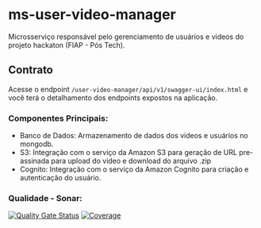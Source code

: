 # ms-user-video-manager
Microsserviço responsável pelo gerenciamento de usuários e videos do projeto hackaton (FIAP - Pós Tech).

## Contrato
  Acesse o endpoint `/user-video-manager/api/v1/swagger-ui/index.html` e você terá o detalhamento dos endpoints expostos na aplicação.

### Componentes Principais:
  - Banco de Dados: Armazenamento de dados dos videos e usuários no mongodb.
  - S3: Integração com o serviço da Amazon S3 para geração de URL pre-assinada para upload do video e download do arquivo .zip
  - Cognito: Integração com o serviço da Amazon Cognito para criação e autenticação do usuário.
    
### Qualidade - Sonar:
[![Quality Gate Status](https://sonarcloud.io/api/project_badges/measure?project=Guimaj_ms-user-video-manager&metric=alert_status)](https://sonarcloud.io/summary/new_code?id=Guimaj_ms-user-video-manager)
[![Coverage](https://sonarcloud.io/api/project_badges/measure?project=Guimaj_ms-user-video-manager&metric=coverage)](https://sonarcloud.io/summary/new_code?id=Guimaj_ms-user-video-manager)
